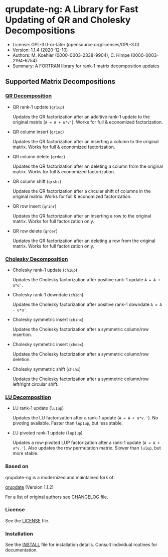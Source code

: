 qrupdate-ng: A Library for Fast Updating of QR and Cholesky Decompositions
==========================================================================

* License: GPL-3.0-or-later (opensource.org/licenses/GPL-3.0)
* Version: 1.1.4 (2020-12-10)
* Authors: M. Koehler (0000-0003-2338-9904), C. Himpe (0000-0003-2194-6754)
* Summary: A FORTRAN library for rank-1 matrix decomposition updates

## Supported Matrix Decompositions

### [QR Decomposition](https://en.wikipedia.org/wiki/QR_decomposition)

* QR rank-1 update (`qr1up`)

    Updates the QR factorization after an additive rank-1 update to the original matrix (`A = A + u*v'`).
    Works for full & economized factorization.

* QR column insert (`qrinc`)

    Updates the QR factorization after an inserting a column to the original matrix.
    Works for full & economized factorization.

* QR column delete (`qrdec`)

    Updates the QR factorization after an deleting a column from the original matrix.
    Works for full & economized factorization.

* QR column shift (`qrshc`)

    Updates the QR factorization after a circular shift of columns in  the original matrix.
    Works for full & economized factorization.

* QR row insert (`qrinr`)

    Updates the QR factorization after an inserting a row to the original matrix.
    Works for full factorization only.

* QR row delete (`qrder`)

    Updates the QR factorization after an deleting a row from the original matrix.
    Works for full factorization only.

### [Cholesky Decomposition](https://en.wikipedia.org/wiki/Cholesky_decomposition)

* Cholesky rank-1 update (`ch1up`)

    Updates the Cholesky factorization after positive rank-1 update `A = A + u*u'`.

* Cholesky rank-1 downdate (`ch1dn`)

    Updates the Cholesky factorization after positive rank-1 downdate `A = A - u*u'`.

* Cholesky symmetric insert (`chinx`)

    Updates the Cholesky factorization after a symmetric column/row insertion.

* Cholesky symmetric insert (`chdex`)

    Updates the Cholesky factorization after a symmetric column/row deletion.

* Cholesky symmetric shift (`chshx`)

    Updates the Cholesky factorization after a symmetric column/row left/right circular shift.

### [LU Decomposition](https://en.wikipedia.org/wiki/LU_decomposition)

* LU rank-1 update (`lu1up`)

    Updates the LU factorization after a rank-1 update (`A = A + u*v.'`).
    No pivoting available. Faster than `lup1up`, but less stable.

* LU pivoted rank-1 update (`lup1up`)

    Updates a row-pivoted LUP factorization after a rank-1 update (`A = A + u*v.'`).
    Also updates the row permutation matrix. Slower than `lu1up`, but more stable.

### Based on

qrupdate-ng is a modernized and maintained fork of:

[qrupdate](https://sourceforge.net/p/qrupdate) (Version 1.1.2)

For a list of original authors see [CHANGELOG](CHANGELOG) file.

### License

See the [LICENSE](LICENSE) file.

### Installation

See the [INSTALL](INSTALL.md) file for installation details.
Consult individual routines for documentation.
